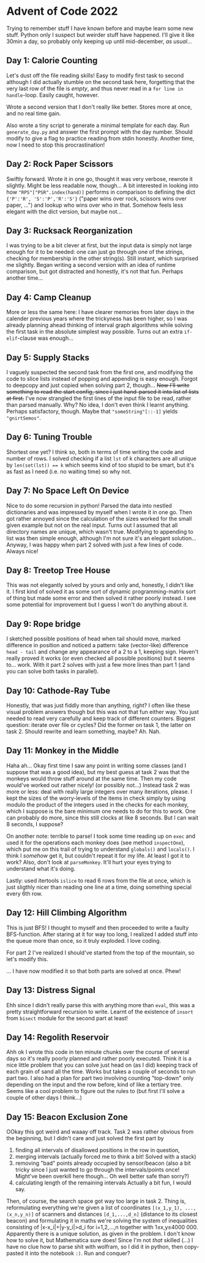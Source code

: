 # Advent of Code 2022
Trying to remember stuff I have known before and maybe learn some new stuff. Python only I suspect but weirder stuff have happened. I'll give it like 30min a day, so probably only keeping up until mid-december, *as usual*... 

## Day 1: Calorie Counting
Let's dust off the file reading skills! Easy to modify first task to second although I did actually stumble on the second task here, forgetting that the very last row of the file is *empty*, and thus never read in a `for line in handle`-loop. Easily caught, however.

Wrote a second version that I don't really like better. Stores more at once, and no real time gain.

Also wrote a tiny script to generate a minimal template for each day. Run `generate_day.py` and answer the first prompt with the day number. Should modify to give a flag to practice reading from stdin honestly. Another time, now I need to stop this procrastination!

## Day 2: Rock Paper Scissors
Swiftly forward. Wrote it in one go, thought it was very verbose, rewrote it slightly. Might be less readable now, though... A bit interested in looking into how `"RPS"["PSR".index(hand)]` performs in comparison to defining the dict `{'P':'R', 'S':'P','R':'S'}` ("paper wins over rock, scissors wins over paper, ...") and lookup who wins over who in that. Somehow feels less elegant with the dict version, but maybe not...

## Day 3: Rucksack Reorganization
I was trying to be a bit clever at first, but the input data is simply not large enough for it to be needed: one can just go through one of the strings, checking for membership in the other string(s). Still instant, which surprised me slightly. Began writing a second version with an idea of runtime comparison, but got distracted and honestly, it's not that fun. Perhaps another time...

## Day 4: Camp Cleanup
More or less the same here: I have clearer memories from later days in the calender previous years where the trickyness has been higher, so I was already planning ahead thinking of interval graph algorithms while solving the first task in the absolute simplest way possible. Turns out an extra `if-elif`-clause was enough...

## Day 5: Supply Stacks
I vaguely suspected the second task from the first one, and modifying the code to slice lists instead of popping and appending is easy enough. Forgot to deepcopy and just copied when solving part 2, though... ~~Now I'll write something to read the start config, since I just hand-parsed it into list of lists at first.~~ I've now strangled the first lines of the input file to be read, rather than parsed manually. Why? No idea, I don't even think I learnt anything. Perhaps satisfactory, though. Maybe that `"someString"[::-1]` yields `"gnirtSemos"`. 

## Day 6: Tuning Trouble
Shortest one yet? I think so, both in terms of time writing the code and number of rows. I solved checking if a list `lst` of k characters are all unique by `len(set(lst)) == k` which seems kind of too stupid to be smart, but it's as fast as I need (i.e. no waiting time) so why not.

## Day 7: No Space Left On Device
Nice to do some recursion in python! Parsed the data into nestled dictionaries and was impressed by myself when I wrote it in one go. Then got rather annoyed since the calculation of the sizes  worked for the small given example but not on the real input. Turns out I assumed that all directory names are unique, which wasn't true. Modifying to appending to list was then simple enough, although I'm not sure it's an elegant solution... Anyway, I was happy when part 2 solved with just a few lines of code. Always nice!

## Day 8: Treetop Tree House
This was not elegantly solved by yours and only and, honestly, I didn't like it. I first kind of solved it as some sort of dynamic programming-matrix sort of thing but made some error and then solved it rather poorly instead. I see some potential for improvement but I guess I won't do anything about it.

## Day 9: Rope bridge
I sketched possible positions of head when tail should move, marked difference in position and noticed a pattern: take (vector-like) difference `head - tail` and change any appearance of a 2 to a 1, keeping sign. Haven't really proved it works (or even checked all possible positions) but it seems to... work. With it part 2 solves with just a few more lines than part 1 (and you can solve both tasks in parallel).

## Day 10: Cathode-Ray Tube
Honestly, that was just fiddly more than anything, right? I often like these visual problem answers though but this was not that fun either way. You just needed to read very carefully and keep track of different counters. Biggest question: iterate over file or cycles? Did the former on task 1, the latter on task 2. Should rewrite and learn something, maybe? Ah. Nah.

## Day 11: Monkey in the Middle
Haha ah... Okay first time I saw any point in writing some classes (and I suppose that was a good idea), but my best guess at task 2 was that the monkeys would throw stuff around at the same time. Then my code would've worked out rather nicely! (or possibly not...) Instead task 2 was more or less: deal with really large integers over many iterations, please. I kept the sizes of the worry-levels of the items in check simply by using modulo the product of the integers used in the checks for each monkey, which I suppose is the bare minimum one needs to do for this to work. One can probably do more, since this still clocks at like 8 seconds. But I can wait 8 seconds, I suppose? 

On another note: terrible to parse! I took some time reading up on `exec` and used it for the operations each monkey does (see method `inspectOne`), which put me on this trail of trying to understand `globals()` and `locals()`. I think I *somehow* get it, but couldn't repeat it for my life. At least I got it to work? Also, don't look at `parseMonkey`. It'll hurt your eyes trying to understand what it's doing.

Lastly: used itertools `islice` to read 6 rows from the file at once, which is just sligthly nicer than reading one line at a time, doing something special every 6th row. 

## Day 12: Hill Climbing Algorithm
This is just BFS! I thought to myself and then proceeded to write a faulty BFS-function. After staring at it for way too long, I realized I added stuff into the queue more than once, so it truly exploded. I love coding.

For part 2 I've realized I should've started from the top of the mountain, so let's modify this.

... I have now modified it so that both parts are solved at once. Phew!

## Day 13: Distress Signal
Ehh since I didn't really parse this with anything more than `eval`, this was a pretty straightforward recursion to write. Learnt of the existence of `insort` from `bisect` module for the second part at least!

## Day 14: Regolith Reservoir
Ahh ok I wrote this code in ten minute chunks over the course of several days so it's really poorly planned and rather poorly executed. Think it is a nice little problem that you can solve just head on (as I did) keeping track of each grain of sand all the time. Works but takes a couple of seconds to run part two. I also had a plan for part two involving counting "top-down" only depending on the input and the row before, kind of like a tertiary tree. Seems like a cool problem to figure out the rules to (but first I'll solve a couple of other days I think...)

## Day 15: Beacon Exclusion Zone
OOkay this got weird and waaay off track. Task 2 was rather obvious from the beginning, but I didn't care and just solved the first part by 
1. finding all intervals of disallowed positions in the row in question, 
2. merging intervals (actually forced me to think a bit! Solved with a stack)
3. removing "bad" points already occupied by sensor/beacon (also a bit tricky since I just wanted to go through the intervals/points once! Might've been overkill here though... Oh well better safe than sorry?)
4. calculating length of the remaining intervals
Actually a bit fun, I would say. 

Then, of course, the search space got way too large in task 2. Thing is, reformulating everything we're given a list of coordinates `[(x_1,y_1), ...,(x_n,y_n)]` of scanners and distances `[d_1,...,d_n]` (distance to its closest beacon) and formulating it in maths we're solving the system of inequalities consisting of |x-x_i|+|y-y_i|>d_i for i=1,2,...,n together with 1≤x,y≤4000 000. Apparently there is a unique solution, as given in the problem. I don't know how to solve it, but Mathematica sure does! Since I'm not _that_ skilled (...) I have no clue how to parse shit with wolfram, so I did it in python, then copy-pasted it into the notebook `:)`. Run and conquer? 
